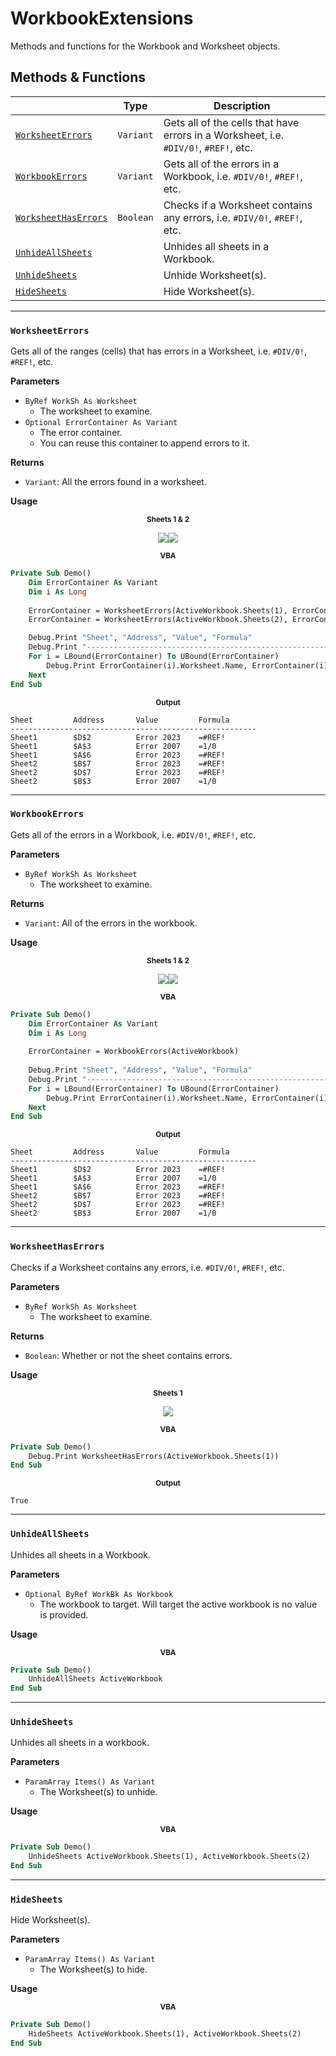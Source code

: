 # WorkbookExtensions

Methods and functions for the Workbook and Worksheet objects.

## Methods & Functions

|                                             | Type      | Description                                                                          |
|---------------------------------------------|-----------|--------------------------------------------------------------------------------------|
| [`WorksheetErrors`](#worksheeterrors)       | `Variant` | Gets all of the cells that have errors in a Worksheet, i.e. `#DIV/0!`, `#REF!`, etc. |
| [`WorkbookErrors`](#workbookerrors)         | `Variant` | Gets all of the errors in a Workbook, i.e. `#DIV/0!`, `#REF!`, etc.                  |
| [`WorksheetHasErrors`](#worksheethaserrors) | `Boolean` | Checks if a Worksheet contains any errors, i.e. `#DIV/0!`, `#REF!`, etc.             |
| [`UnhideAllSheets`](#unhideallsheets)       |           | Unhides all sheets in a Workbook.                                                    |
| [`UnhideSheets`](#unhidesheets)             |           | Unhide Worksheet(s).                                                                 |
| [`HideSheets`](#hidesheets)                 |           | Hide Worksheet(s).                                                                   |


---

### `WorksheetErrors`

Gets all of the ranges (cells) that has errors in a Worksheet, i.e. `#DIV/0!`, `#REF!`, etc.

**Parameters**
- `ByRef WorkSh As Worksheet`
    - The worksheet to examine.
- `Optional ErrorContainer As Variant`
    - The error container. 
    - You can reuse this container to append errors to it.

**Returns**
- `Variant`: All the errors found in a worksheet.


**Usage**

<p align="center"><sub><b>Sheets 1 & 2</b></sub></p>  

<p align="center">
<img src="resources/demo1.png"><img src="resources/demo2.png">
</p>


<p align="center"><sub><b>VBA</b></sub></p>


```vb
Private Sub Demo()
    Dim ErrorContainer As Variant
    Dim i As Long
    
    ErrorContainer = WorksheetErrors(ActiveWorkbook.Sheets(1), ErrorContainer)
    ErrorContainer = WorksheetErrors(ActiveWorkbook.Sheets(2), ErrorContainer)

    Debug.Print "Sheet", "Address", "Value", "Formula"
    Debug.Print "-------------------------------------------------------"
    For i = LBound(ErrorContainer) To UBound(ErrorContainer)
        Debug.Print ErrorContainer(i).Worksheet.Name, ErrorContainer(i).Address, ErrorContainer(i).Value, ErrorContainer(i).Formula
    Next
End Sub
```

<p align="center"><sub><b>Output</b></sub></p>


```
Sheet         Address       Value         Formula
-------------------------------------------------------
Sheet1        $D$2          Error 2023    =#REF!
Sheet1        $A$3          Error 2007    =1/0
Sheet1        $A$6          Error 2023    =#REF!
Sheet2        $B$7          Error 2023    =#REF!
Sheet2        $D$7          Error 2023    =#REF!
Sheet2        $B$3          Error 2007    =1/0
```



---



### `WorkbookErrors`

Gets all of the errors in a Workbook, i.e. `#DIV/0!`, `#REF!`, etc.

**Parameters**
- `ByRef WorkSh As Worksheet`
    - The worksheet to examine.

**Returns**
- `Variant`: All of the errors in the workbook.


**Usage**

<p align="center"><sub><b>Sheets 1 & 2</b></sub></p>  

<p align="center">
<img src="resources/demo1.png" ><img src="resources/demo2.png">
</p>


<p align="center"><sub><b>VBA</b></sub></p>

```vb
Private Sub Demo()
    Dim ErrorContainer As Variant
    Dim i As Long
    
    ErrorContainer = WorkbookErrors(ActiveWorkbook)
    
    Debug.Print "Sheet", "Address", "Value", "Formula"
    Debug.Print "-------------------------------------------------------"
    For i = LBound(ErrorContainer) To UBound(ErrorContainer)
        Debug.Print ErrorContainer(i).Worksheet.Name, ErrorContainer(i).Address, ErrorContainer(i).Value, ErrorContainer(i).Formula
    Next
End Sub
```

<p align="center"><sub><b>Output</b></sub></p>


```
Sheet         Address       Value         Formula
-------------------------------------------------------
Sheet1        $D$2          Error 2023    =#REF!
Sheet1        $A$3          Error 2007    =1/0
Sheet1        $A$6          Error 2023    =#REF!
Sheet2        $B$7          Error 2023    =#REF!
Sheet2        $D$7          Error 2023    =#REF!
Sheet2        $B$3          Error 2007    =1/0
```


---


### `WorksheetHasErrors`


Checks if a Worksheet contains any errors, i.e. `#DIV/0!`, `#REF!`, etc.

**Parameters**
- `ByRef WorkSh As Worksheet`
    - The worksheet to examine.

**Returns**
- `Boolean`: Whether or not the sheet contains errors.


**Usage**

<p align="center"><sub><b>Sheets 1</b></sub></p>  

<p align="center">
<img src="resources/demo1.png" >
</p>


<p align="center"><sub><b>VBA</b></sub></p>  

```vb
Private Sub Demo()
    Debug.Print WorksheetHasErrors(ActiveWorkbook.Sheets(1))
End Sub
```

<p align="center"><sub><b>Output</b></sub></p>

```
True
```


---


### `UnhideAllSheets`

Unhides all sheets in a Workbook.

**Parameters**
- `Optional ByRef WorkBk As Workbook`
    - The workbook to target. Will target the active workbook is no value is provided.


**Usage**

<p align="center"><sub><b>VBA</b></sub></p>

```vb
Private Sub Demo()
    UnhideAllSheets ActiveWorkbook
End Sub
```


---


### `UnhideSheets`

Unhides all sheets in a workbook.

**Parameters**
- `ParamArray Items() As Variant`
    - The Worksheet(s) to unhide.


**Usage**

<p align="center"><sub><b>VBA</b></sub></p>

```vb
Private Sub Demo()
    UnhideSheets ActiveWorkbook.Sheets(1), ActiveWorkbook.Sheets(2)
End Sub
```


---


### `HideSheets`

Hide Worksheet(s).

**Parameters**
- `ParamArray Items() As Variant`
    - The Worksheet(s) to hide.

**Usage**

<p align="center"><sub><b>VBA</b></sub></p>

```vb
Private Sub Demo()
    HideSheets ActiveWorkbook.Sheets(1), ActiveWorkbook.Sheets(2)
End Sub
```
